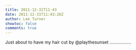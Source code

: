 ```yaml
---
title: 2011-12-31T11-43
date: 2011-12-31T11:43:26Z
author: Lee Turner
showtoc: false
comments: true
---
```


Just about to have my hair cut by @playthesunset .................

